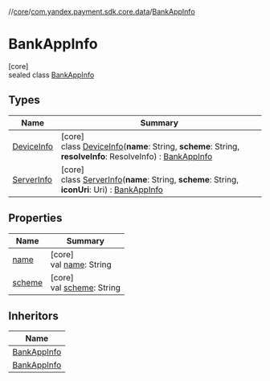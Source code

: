 //[core](../../../index.md)/[com.yandex.payment.sdk.core.data](../index.md)/[BankAppInfo](index.md)

# BankAppInfo

[core]\
sealed class [BankAppInfo](index.md)

## Types

| Name | Summary |
|---|---|
| [DeviceInfo](-device-info/index.md) | [core]<br>class [DeviceInfo](-device-info/index.md)(**name**: String, **scheme**: String, **resolveInfo**: ResolveInfo) : [BankAppInfo](index.md) |
| [ServerInfo](-server-info/index.md) | [core]<br>class [ServerInfo](-server-info/index.md)(**name**: String, **scheme**: String, **iconUri**: Uri) : [BankAppInfo](index.md) |

## Properties

| Name | Summary |
|---|---|
| [name](name.md) | [core]<br>val [name](name.md): String |
| [scheme](scheme.md) | [core]<br>val [scheme](scheme.md): String |

## Inheritors

| Name |
|---|
| [BankAppInfo](-device-info/index.md) |
| [BankAppInfo](-server-info/index.md) |
